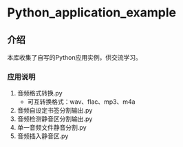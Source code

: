 # Python_application_example
## 介绍
本库收集了自写的Python应用实例，供交流学习。
### 应用说明
1. 音频格式转换.py
   - 可互转换格式：wav、flac、mp3、m4a
2. 音频自设定书签分割输出.py
3. 音频检测静音区分割输出.py
4. 单一音频文件静音分割.py
5. 音频插入静音区.py 
